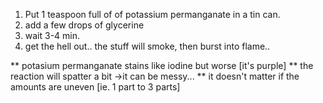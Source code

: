 1) Put 1 teaspoon full of of potassium permanganate in a tin can.
2) add a few drops of glycerine
3) wait 3-4 min.
4) get the hell out..  the stuff will smoke, then burst into flame..

** potasium permanganate stains like iodine but worse [it's purple]
** the reaction will spatter a bit ->it can be messy...
** it doesn't matter if the amounts are uneven [ie.  1 part to 3 parts]